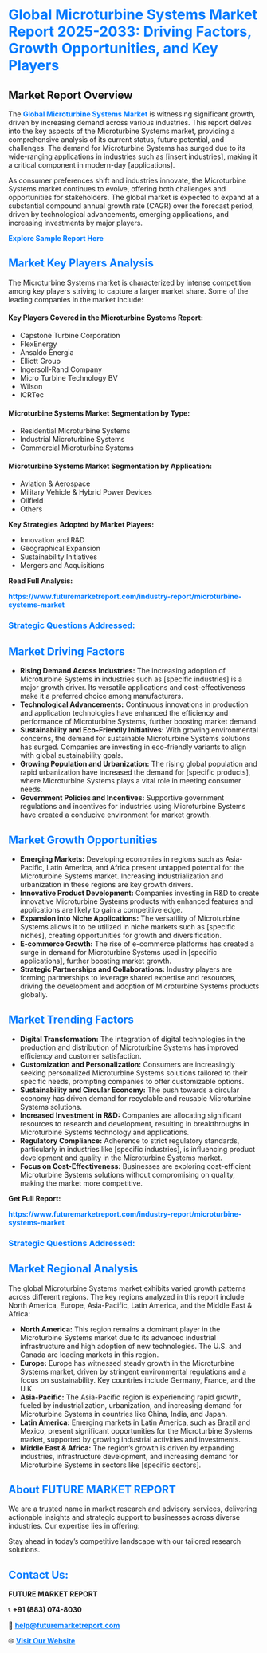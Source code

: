 <h1 style="color: #007BFF;">Global Microturbine Systems Market Report 2025-2033: Driving Factors, Growth Opportunities, and Key Players</h1>

<section id="overview">
<h2>Market Report Overview</h2>
<p>The <a href="https://www.futuremarketreport.com/industry-report/microturbine-systems-market" style="color: #007BFF; text-decoration: none;"><strong>Global Microturbine Systems Market</strong></a> is witnessing significant growth, driven by increasing demand across various industries. This report delves into the key aspects of the Microturbine Systems market, providing a comprehensive analysis of its current status, future potential, and challenges. The demand for Microturbine Systems has surged due to its wide-ranging applications in industries such as [insert industries], making it a critical component in modern-day [applications].</p>
<p>As consumer preferences shift and industries innovate, the Microturbine Systems market continues to evolve, offering both challenges and opportunities for stakeholders. The global market is expected to expand at a substantial compound annual growth rate (CAGR) over the forecast period, driven by technological advancements, emerging applications, and increasing investments by major players.</p>
</section>

<section id="overview">
<p><a href="https://www.futuremarketreport.com/request-sample/reportId=92098" style="color: #007BFF; text-decoration: none;"><strong>Explore Sample Report Here</strong></a></p>
</section>

<section id="key-players">
<h2 style="color: #007BFF;">Market Key Players Analysis</h2>
<p>The Microturbine Systems market is characterized by intense competition among key players striving to capture a larger market share. Some of the leading companies in the market include:</p>
<h4>Key Players Covered in the Microturbine Systems Report:</h4>
<ul><li>Capstone Turbine Corporation</li><li>FlexEnergy</li><li>Ansaldo Energia</li><li>Elliott Group</li><li>Ingersoll-Rand Company</li><li>Micro Turbine Technology BV</li><li>Wilson</li><li>ICRTec</li></ul>
<h4>Microturbine Systems Market Segmentation by Type:</h4>
<ul><li>Residential Microturbine Systems</li><li>Industrial Microturbine Systems</li><li>Commercial Microturbine Systems</li></ul>

<h4>Microturbine Systems Market Segmentation by Application:</h4>
<ul><li>Aviation &amp; Aerospace</li><li>Military Vehicle &amp; Hybrid Power Devices</li><li>Oilfield</li><li>Others</li></ul>
<p><strong>Key Strategies Adopted by Market Players:</strong></p>
<ul>
<li>Innovation and R&D</li>
<li>Geographical Expansion</li>
<li>Sustainability Initiatives</li>
<li>Mergers and Acquisitions</li>
</ul>
</section>

<section>
<p><strong>Read Full Analysis: </strong></p><a href="https://www.futuremarketreport.com/industry-report/microturbine-systems-market" style="color: #007BFF; text-decoration: none;"><strong>https://www.futuremarketreport.com/industry-report/microturbine-systems-market</strong></a>
<h3 style="color: #007BFF;">Strategic Questions Addressed:</h3>
</section>

<section id="driving-factors">
<h2 style="color: #007BFF;">Market Driving Factors</h2>
<ul>
<li><strong>Rising Demand Across Industries:</strong> The increasing adoption of Microturbine Systems in industries such as [specific industries] is a major growth driver. Its versatile applications and cost-effectiveness make it a preferred choice among manufacturers.</li>
<li><strong>Technological Advancements:</strong> Continuous innovations in production and application technologies have enhanced the efficiency and performance of Microturbine Systems, further boosting market demand.</li>
<li><strong>Sustainability and Eco-Friendly Initiatives:</strong> With growing environmental concerns, the demand for sustainable Microturbine Systems solutions has surged. Companies are investing in eco-friendly variants to align with global sustainability goals.</li>
<li><strong>Growing Population and Urbanization:</strong> The rising global population and rapid urbanization have increased the demand for [specific products], where Microturbine Systems plays a vital role in meeting consumer needs.</li>
<li><strong>Government Policies and Incentives:</strong> Supportive government regulations and incentives for industries using Microturbine Systems have created a conducive environment for market growth.</li>
</ul>
</section>

<section id="growth-opportunities">
<h2 style="color: #007BFF;">Market Growth Opportunities</h2>
<ul>
<li><strong>Emerging Markets:</strong> Developing economies in regions such as Asia-Pacific, Latin America, and Africa present untapped potential for the Microturbine Systems market. Increasing industrialization and urbanization in these regions are key growth drivers.</li>
<li><strong>Innovative Product Development:</strong> Companies investing in R&D to create innovative Microturbine Systems products with enhanced features and applications are likely to gain a competitive edge.</li>
<li><strong>Expansion into Niche Applications:</strong> The versatility of Microturbine Systems allows it to be utilized in niche markets such as [specific niches], creating opportunities for growth and diversification.</li>
<li><strong>E-commerce Growth:</strong> The rise of e-commerce platforms has created a surge in demand for Microturbine Systems used in [specific applications], further boosting market growth.</li>
<li><strong>Strategic Partnerships and Collaborations:</strong> Industry players are forming partnerships to leverage shared expertise and resources, driving the development and adoption of Microturbine Systems products globally.</li>
</ul>
</section>

<section id="trending-factors">
<h2 style="color: #007BFF;">Market Trending Factors</h2>
<ul>
<li><strong>Digital Transformation:</strong> The integration of digital technologies in the production and distribution of Microturbine Systems has improved efficiency and customer satisfaction.</li>
<li><strong>Customization and Personalization:</strong> Consumers are increasingly seeking personalized Microturbine Systems solutions tailored to their specific needs, prompting companies to offer customizable options.</li>
<li><strong>Sustainability and Circular Economy:</strong> The push towards a circular economy has driven demand for recyclable and reusable Microturbine Systems solutions.</li>
<li><strong>Increased Investment in R&D:</strong> Companies are allocating significant resources to research and development, resulting in breakthroughs in Microturbine Systems technology and applications.</li>
<li><strong>Regulatory Compliance:</strong> Adherence to strict regulatory standards, particularly in industries like [specific industries], is influencing product development and quality in the Microturbine Systems market.</li>
<li><strong>Focus on Cost-Effectiveness:</strong> Businesses are exploring cost-efficient Microturbine Systems solutions without compromising on quality, making the market more competitive.</li>
</ul>
</section>

<section>
<p><strong>Get Full Report: </strong></p><a href="https://www.futuremarketreport.com/industry-report/microturbine-systems-market" style="color: #007BFF; text-decoration: none;"><strong>https://www.futuremarketreport.com/industry-report/microturbine-systems-market</strong></a>
<h3 style="color: #007BFF;">Strategic Questions Addressed:</h3>
</section>


<section id="regional-analysis">
<h2 style="color: #007BFF;">Market Regional Analysis</h2>
<p>The global Microturbine Systems market exhibits varied growth patterns across different regions. The key regions analyzed in this report include North America, Europe, Asia-Pacific, Latin America, and the Middle East & Africa:</p>
<ul>
<li><strong>North America:</strong> This region remains a dominant player in the Microturbine Systems market due to its advanced industrial infrastructure and high adoption of new technologies. The U.S. and Canada are leading markets in this region.</li>
<li><strong>Europe:</strong> Europe has witnessed steady growth in the Microturbine Systems market, driven by stringent environmental regulations and a focus on sustainability. Key countries include Germany, France, and the U.K.</li>
<li><strong>Asia-Pacific:</strong> The Asia-Pacific region is experiencing rapid growth, fueled by industrialization, urbanization, and increasing demand for Microturbine Systems in countries like China, India, and Japan.</li>
<li><strong>Latin America:</strong> Emerging markets in Latin America, such as Brazil and Mexico, present significant opportunities for the Microturbine Systems market, supported by growing industrial activities and investments.</li>
<li><strong>Middle East & Africa:</strong> The region’s growth is driven by expanding industries, infrastructure development, and increasing demand for Microturbine Systems in sectors like [specific sectors].</li>
</ul>
</section>

<footer>
<h2 style="color: #007BFF;">About FUTURE MARKET REPORT</h2>
<p>We are a trusted name in market research and advisory services, delivering actionable insights and strategic support to businesses across diverse industries. Our expertise lies in offering:</p>

<p>Stay ahead in today’s competitive landscape with our tailored research solutions.</p>

<h2 style="color: #007BFF;">Contact Us:</h2>
<p><strong>FUTURE MARKET REPORT</strong></p>
<p>📞 <strong>+91 (883) 074-8030</strong></p>
<p>📧 <strong><a href="mailto:help@futuremarketreport.com" style="color: #007BFF;">help@futuremarketreport.com</a></strong></p>
<p>🌐 <strong><a href="https://www.futuremarketreport.com/" style="color: #007BFF;">Visit Our Website</a></strong></p>
</footer>